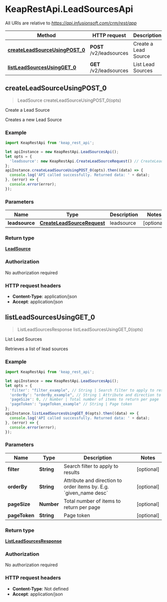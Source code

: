 # KeapRestApi.LeadSourcesApi

All URIs are relative to *https://api.infusionsoft.com/crm/rest/app*

Method | HTTP request | Description
------------- | ------------- | -------------
[**createLeadSourceUsingPOST_0**](LeadSourcesApi.md#createLeadSourceUsingPOST_0) | **POST** /v2/leadsources | Create a Lead Source
[**listLeadSourcesUsingGET_0**](LeadSourcesApi.md#listLeadSourcesUsingGET_0) | **GET** /v2/leadsources | List Lead Sources



## createLeadSourceUsingPOST_0

> LeadSource createLeadSourceUsingPOST_0(opts)

Create a Lead Source

Creates a new Lead Source

### Example

```javascript
import KeapRestApi from 'keap_rest_api';

let apiInstance = new KeapRestApi.LeadSourcesApi();
let opts = {
  'leadsource': new KeapRestApi.CreateLeadSourceRequest() // CreateLeadSourceRequest | leadsource
};
apiInstance.createLeadSourceUsingPOST_0(opts).then((data) => {
  console.log('API called successfully. Returned data: ' + data);
}, (error) => {
  console.error(error);
});

```

### Parameters


Name | Type | Description  | Notes
------------- | ------------- | ------------- | -------------
 **leadsource** | [**CreateLeadSourceRequest**](CreateLeadSourceRequest.md)| leadsource | [optional] 

### Return type

[**LeadSource**](LeadSource.md)

### Authorization

No authorization required

### HTTP request headers

- **Content-Type**: application/json
- **Accept**: application/json


## listLeadSourcesUsingGET_0

> ListLeadSourcesResponse listLeadSourcesUsingGET_0(opts)

List Lead Sources

Retrieves a list of lead sources

### Example

```javascript
import KeapRestApi from 'keap_rest_api';

let apiInstance = new KeapRestApi.LeadSourcesApi();
let opts = {
  'filter': "filter_example", // String | Search filter to apply to results
  'orderBy': "orderBy_example", // String | Attribute and direction to order items by. E.g. `given_name desc`
  'pageSize': 0, // Number | Total number of items to return per page
  'pageToken': "pageToken_example" // String | Page token
};
apiInstance.listLeadSourcesUsingGET_0(opts).then((data) => {
  console.log('API called successfully. Returned data: ' + data);
}, (error) => {
  console.error(error);
});

```

### Parameters


Name | Type | Description  | Notes
------------- | ------------- | ------------- | -------------
 **filter** | **String**| Search filter to apply to results | [optional] 
 **orderBy** | **String**| Attribute and direction to order items by. E.g. &#x60;given_name desc&#x60; | [optional] 
 **pageSize** | **Number**| Total number of items to return per page | [optional] 
 **pageToken** | **String**| Page token | [optional] 

### Return type

[**ListLeadSourcesResponse**](ListLeadSourcesResponse.md)

### Authorization

No authorization required

### HTTP request headers

- **Content-Type**: Not defined
- **Accept**: application/json

